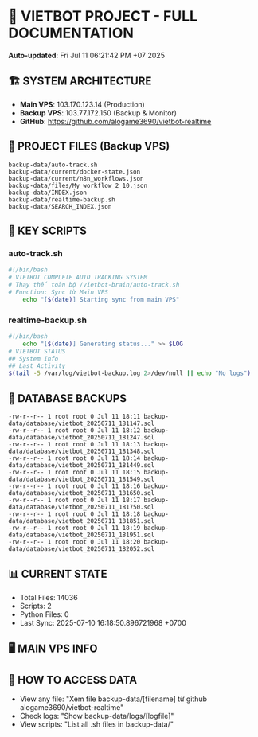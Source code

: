 # 🤖 VIETBOT PROJECT - FULL DOCUMENTATION
**Auto-updated**: Fri Jul 11 06:21:42 PM +07 2025

## 🏗️ SYSTEM ARCHITECTURE
- **Main VPS**: 103.170.123.14 (Production)
- **Backup VPS**: 103.77.172.150 (Backup & Monitor)
- **GitHub**: https://github.com/alogame3690/vietbot-realtime

## 📁 PROJECT FILES (Backup VPS)
```
backup-data/auto-track.sh
backup-data/current/docker-state.json
backup-data/current/n8n_workflows.json
backup-data/files/My_workflow_2_10.json
backup-data/INDEX.json
backup-data/realtime-backup.sh
backup-data/SEARCH_INDEX.json
```

## 🔧 KEY SCRIPTS
### auto-track.sh
```bash
#!/bin/bash
# VIETBOT COMPLETE AUTO TRACKING SYSTEM
# Thay thế toàn bộ /vietbot-brain/auto-track.sh
# Function: Sync từ Main VPS
    echo "[$(date)] Starting sync from main VPS"
```
### realtime-backup.sh
```bash
#!/bin/bash
    echo "[$(date)] Generating status..." >> $LOG
# VIETBOT STATUS
## System Info
## Last Activity
$(tail -5 /var/log/vietbot-backup.log 2>/dev/null || echo "No logs")
```

## 💾 DATABASE BACKUPS
```
-rw-r--r-- 1 root root 0 Jul 11 18:11 backup-data/database/vietbot_20250711_181147.sql
-rw-r--r-- 1 root root 0 Jul 11 18:12 backup-data/database/vietbot_20250711_181247.sql
-rw-r--r-- 1 root root 0 Jul 11 18:13 backup-data/database/vietbot_20250711_181348.sql
-rw-r--r-- 1 root root 0 Jul 11 18:14 backup-data/database/vietbot_20250711_181449.sql
-rw-r--r-- 1 root root 0 Jul 11 18:15 backup-data/database/vietbot_20250711_181549.sql
-rw-r--r-- 1 root root 0 Jul 11 18:16 backup-data/database/vietbot_20250711_181650.sql
-rw-r--r-- 1 root root 0 Jul 11 18:17 backup-data/database/vietbot_20250711_181750.sql
-rw-r--r-- 1 root root 0 Jul 11 18:18 backup-data/database/vietbot_20250711_181851.sql
-rw-r--r-- 1 root root 0 Jul 11 18:19 backup-data/database/vietbot_20250711_181951.sql
-rw-r--r-- 1 root root 0 Jul 11 18:20 backup-data/database/vietbot_20250711_182052.sql
```

## 📊 CURRENT STATE
- Total Files: 14036
- Scripts: 2
- Python Files: 0
- Last Sync: 2025-07-10 16:18:50.896721968 +0700

## 🖥️ MAIN VPS INFO


## 🚨 HOW TO ACCESS DATA
- View any file: "Xem file backup-data/[filename] từ github alogame3690/vietbot-realtime"
- Check logs: "Show backup-data/logs/[logfile]"
- View scripts: "List all .sh files in backup-data/"

